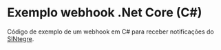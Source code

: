 Exemplo webhook .Net Core (C#)
=============

Código de exemplo de um webhook em C# para receber notificações do [SINtegre](https://sintegre.ons.org.br).


